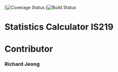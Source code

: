 [![Coverage Status](https://coveralls.io/repos/github/ej84/is219StatCalc/badge.svg?branch=master)
[![Build Status](https://travis-ci.com/ej84/is219StatCalc.svg?branch=master)

# Statistics Calculator IS219

# Contributor
### Richard Jeong

